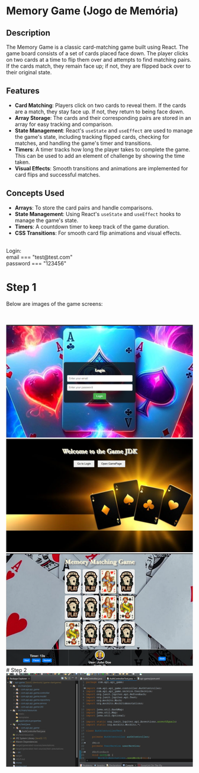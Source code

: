 
# Memory Game (Jogo de Memória)

## Description

The Memory Game is a classic card-matching game built using React. The game board consists of a set of cards placed face down. The player clicks on two cards at a time to flip them over and attempts to find matching pairs. If the cards match, they remain face up; if not, they are flipped back over to their original state.

## Features

- **Card Matching**: Players click on two cards to reveal them. If the cards are a match, they stay face up. If not, they return to being face down.
- **Array Storage**: The cards and their corresponding pairs are stored in an array for easy tracking and comparison.
- **State Management**: React's `useState` and `useEffect` are used to manage the game's state, including tracking flipped cards, checking for matches, and handling the game's timer and transitions.
- **Timers**: A timer tracks how long the player takes to complete the game. This can be used to add an element of challenge by showing the time taken.
- **Visual Effects**: Smooth transitions and animations are implemented for card flips and successful matches.

## Concepts Used

- **Arrays**: To store the card pairs and handle comparisons.
- **State Management**: Using React's `useState` and `useEffect` hooks to manage the game's state.
- **Timers**: A countdown timer to keep track of the game duration.
- **CSS Transitions**: For smooth card flip animations and visual effects.

</br>
Login:</br>
email === "test@test.com"</br>
password === "123456"</br>

# Step 1

Below are images of the game screens:
 
</br> 
</br> 
 <img src="https://github.com/sovanderlei/game/blob/main/imagens/logoPage.png"   
alt="Minha Figura">
</br> 
 <img src="https://github.com/sovanderlei/game/blob/main/imagens/homePage.png"   
alt="Minha Figura">
</br> 
 <img src="https://github.com/sovanderlei/game/blob/main/imagens/gamePage.png"   
alt="Minha Figura">
</br>  
# Step 2
</br> 
 <img src="https://github.com/sovanderlei/game/blob/main/imagens/apiJavaSpringBoot.png"   
alt="Minha Figura">
</br>
 
</br> 
</br> 
</br>
